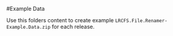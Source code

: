 #Example Data

Use this folders content to create example `LRCFS.File.Renamer-Example.Data.zip` for each release.